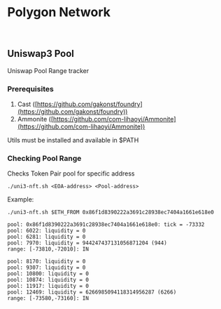 # Polygon Network

<br>

## Uniswap3 Pool

Uniswap Pool Range tracker

### Prerequisites

1. Cast ([https://github.com/gakonst/foundry](https://github.com/gakonst/foundry))
2. Ammonite ([https://github.com/com-lihaoyi/Ammonite](https://github.com/com-lihaoyi/Ammonite))

Utils must be installed and available in $PATH

### Checking Pool Range

Checks Token Pair pool for specific address

```
./uni3-nft.sh <EOA-address> <Pool-address>
```

Example:
```
./uni3-nft.sh $ETH_FROM 0x86f1d8390222a3691c28938ec7404a1661e618e0

pool: 0x86f1d8390222a3691c28938ec7404a1661e618e0: tick = -73332
pool: 6022: liquidity = 0
pool: 6281: liquidity = 0
pool: 7970: liquidity = 944247437131056871204 (944)
range: [-73810,-72010]: IN

pool: 8170: liquidity = 0
pool: 9307: liquidity = 0
pool: 10800: liquidity = 0
pool: 10874: liquidity = 0
pool: 11917: liquidity = 0
pool: 12469: liquidity = 6266985094118314956287 (6266)
range: [-73580,-73160]: IN
```




 

